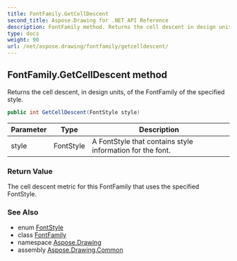 ```yaml
---
title: FontFamily.GetCellDescent
second_title: Aspose.Drawing for .NET API Reference
description: FontFamily method. Returns the cell descent in design units of the FontFamily of the specified style
type: docs
weight: 90
url: /net/aspose.drawing/fontfamily/getcelldescent/
---
```

## FontFamily.GetCellDescent method

Returns the cell descent, in design units, of the FontFamily of the specified style.

```csharp
public int GetCellDescent(FontStyle style)
```

| Parameter | Type | Description |
| --- | --- | --- |
| style | FontStyle | A FontStyle that contains style information for the font. |

### Return Value

The cell descent metric for this FontFamily that uses the specified FontStyle.

### See Also

* enum [FontStyle](../../fontstyle/)
* class [FontFamily](../)
* namespace [Aspose.Drawing](../../fontfamily/)
* assembly [Aspose.Drawing.Common](../../../)


